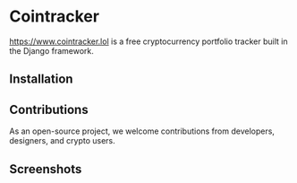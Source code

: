 # Cointracker

https://www.cointracker.lol is a free cryptocurrency portfolio tracker built in the Django framework.

## Installation


## Contributions

As an open-source project, we welcome contributions from developers, designers, and crypto users.

## Screenshots

